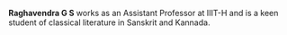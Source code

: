 **Raghavendra G S** works as an Assistant Professor at IIIT-H and is a keen student of classical literature in Sanskrit and Kannada.
